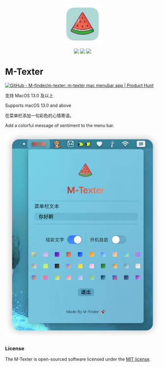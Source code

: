 <p align="center"><img src="M-Texter/Assets.xcassets/AppIcon.appiconset/Icon-MacOS-128x128@1x.png"/></p>
<p align="center">
<img src="https://img.shields.io/badge/Author-m--finder-red">
<img src="https://img.shields.io/badge/MIT-License-green">
<img src="https://img.shields.io/badge/MacOS->=13-green">
</p>

# M-Texter

<a href="https://www.producthunt.com/products/github-160?embed=true&utm_source=badge-featured&utm_medium=badge&utm_source=badge-github&#0045;cd7542ed&#0045;f4f5&#0045;49d9&#0045;bdff&#0045;fa34c52730ed" target="_blank"><img src="https://api.producthunt.com/widgets/embed-image/v1/featured.svg?post_id=1001659&theme=light&t=1754359850134" alt="GitHub - M&#0045;finder&#0047;m&#0045;texter&#0058;&#0032;m&#0045;texter&#0032;mac&#0032;menubar&#0032;app | Product Hunt" style="width: 250px; height: 54px;" width="250" height="54" /></a>

支持 MacOS 13.0 及以上

Supports macOS 13.0 and above


在菜单栏添加一句彩色的心情寄语。

Add a colorful message of sentiment to the menu bar.



<img src="M-Texter/Preview Content/Preview Assets.xcassets/preview.imageset/iShot_2025-08-05_09.48.38.png">


### License

The M-Texter is open-sourced software licensed under the [MIT license](https://opensource.org/licenses/MIT).
